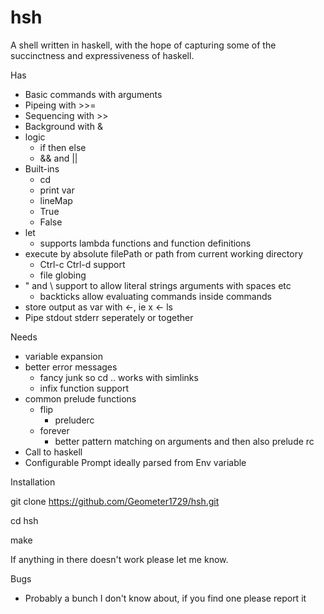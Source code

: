 # hsh
A shell written in haskell, with the hope of capturing some of the succinctness and expressiveness of haskell.

Has
  * Basic commands with arguments
  * Pipeing with >>=
  * Sequencing with >>
  * Background with &
  * logic 
    * if then else 
    * && and ||
  * Built-ins
    * cd 
    * print var 
    * lineMap
    * True
    * False
  * let
    * supports lambda functions and function definitions
  * execute by absolute filePath or path from current working directory
	* Ctrl-c Ctrl-d support
	* file globing
  * " and \\ support to allow literal strings arguments with spaces etc
	* backticks allow evaluating commands inside commands
  * store output as var with <-, ie x <- ls
  * Pipe stdout stderr seperately or together

Needs
  * variable expansion
  * better error messages
	* fancy junk so cd .. works with simlinks 
	* infix function support
  * common prelude functions
    * flip
      * preluderc
    * forever
      * better pattern matching on arguments and then also prelude rc
  * Call to haskell
  * Configurable Prompt ideally parsed from Env variable

Installation

git clone https://github.com/Geometer1729/hsh.git

cd hsh

make 

If anything in there doesn't work please let me know.

Bugs
  * Probably a bunch I don't know about, if you find one please report it
